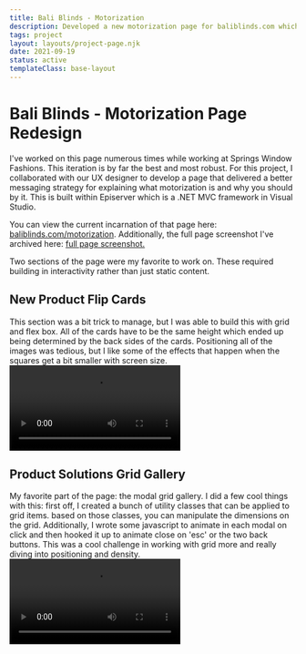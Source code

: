 ```yaml
---
title: Bali Blinds - Motorization
description: Developed a new motorization page for baliblinds.com which helps consumer get informed about motorization as well as troubleshoot any questions they have about owning and operating motorized blinds and shades.
tags: project
layout: layouts/project-page.njk
date: 2021-09-19
status: active
templateClass: base-layout
---
```


<h1 class="heading-xl text-center">Bali Blinds - Motorization Page Redesign</h1>

I've worked on this page numerous times while working at Springs Window Fashions. This iteration is by far the best and most robust. For this project, I collaborated with our UX designer to develop a page that delivered a better messaging strategy for explaining what motorization is and why you should by it. This is built within Episerver which is a .NET MVC framework in Visual Studio.

You can view the current incarnation of that page here: [baliblinds.com/motorization](https://www.baliblinds.com/motorization/). Additionally, the full page screenshot I've archived here: <a href="../../img/project-images/baliblinds-motorization-full-page.png" target="_blank">full page screenshot.</a>

Two sections of the page were my favorite to work on. These required building in interactivity rather than just static content. 

<h2 class="heading-md pt-10">New Product Flip Cards</h2>
This section was a bit trick to manage, but I was able to build this with grid and flex box. All of the cards have to be the same height which ended up being determined by the back sides of the cards. Positioning all of the images was tedious, but I like some of the effects that happen when the squares get a bit smaller with screen size.
<video controls class="project-video pt-8 mb-20">
    <source src="../../img/project-images/motorization-card-flips.webm"
            type="video/webm">
    Sorry, your browser doesn't support embedded videos.
</video>

<h2 class="heading-md pt-5">Product Solutions Grid Gallery</h2>
My favorite part of the page: the modal grid gallery. I did a few cool things with this: first off, I created a bunch of utility classes that can be applied to grid items. based on those classes, you can manipulate the dimensions on the grid. Additionally, I wrote some javascript to animate in each modal on click and then hooked it up to animate close on 'esc' or the two back buttons. This was a cool challenge in working with grid more and really diving into positioning and density.
<video controls class="project-video pt-8 mb-20">
    <source src="../../img/project-images/motorization-grid-gallery.webm"
            type="video/webm">
    Sorry, your browser doesn't support embedded videos.
</video>

